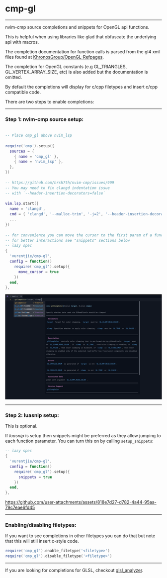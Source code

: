 # cmp-gl

---

nvim-cmp source completions and snippets for OpenGL api functions.

This is helpful when using libraries like glad that obfuscate the underlying api with macros.

The completion documentation for function calls is parsed from the gl4 xml files found at [KhronosGroup/OpenGL-Refpages](https://github.com/KhronosGroup/OpenGL-Refpages/tree/main/gl4).

The completion for OpenGL constants (e.g GL_TRIANGLES, GL_VERTEX_ARRAY_SIZE, etc) is also added but the documentation is omitted.

By default the completions will display for c/cpp filetypes and insert c/cpp compatible code.

There are two steps to enable completions:

---

### Step 1: nvim-cmp source setup:

```lua

-- Place cmp_gl above nvim_lsp

require('cmp').setup({
  sources = {
    { name = 'cmp_gl' },
    { name = 'nvim_lsp' },
  },
})

-- https://github.com/hrsh7th/nvim-cmp/issues/999
-- You may need to fix clangd indentation issue
-- with `--header-insertion-decorators=false`

vim.lsp.start({
  name = 'clangd',
  cmd = { 'clangd', '--malloc-trim', '-j=2', '--header-insertion-decorators=false' },
  ...
})

-- for convenience you can move the cursor to the first param of a function
-- for better interactions see "snippets" sections below
-- lazy spec
{
  'vurentjie/cmp-gl',
  config = function()
    require('cmp_gl').setup({
      move_cursor = true
    })
  end,
},

```

![](demo.png)

---

### Step 2: luasnip setup:

This is optional.

If _luasnip_ is setup then snippets might be preferred as they allow jumping to
each function parameter. You can turn this on by calling `setup_snippets`:

```lua
-- lazy spec
{
  'vurentjie/cmp-gl',
  config = function()
    require('cmp_gl').setup({
      snippets = true
    })
  end,
},
```

https://github.com/user-attachments/assets/818e7d27-d782-4a44-95aa-79c7eae6fd45

---

### Enabling/disabling filetypes:

If you want to see completions in other filetypes you can do that but note that this will still insert c-style code.

```lua
require('cmp_gl').enable_filetype('<filetype>')
require('cmp_gl').disable_filetype('<filetype>')
```

---

If you are looking for completions for GLSL, checkout [glsl_analyzer](https://github.com/nolanderc/glsl_analyzer).
